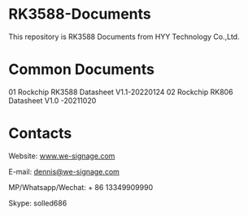 # RK3588-Documents
This repository is RK3588 Documents from HYY Technology Co.,Ltd.

# Common Documents
01 Rockchip RK3588 Datasheet V1.1-20220124
02 Rockchip RK806 Datasheet V1.0 -20211020

# Contacts
Website: www.we-signage.com

E-mail: dennis@we-signage.com

MP/Whatsapp/Wechat: + 86 13349909990

Skype: solled686
